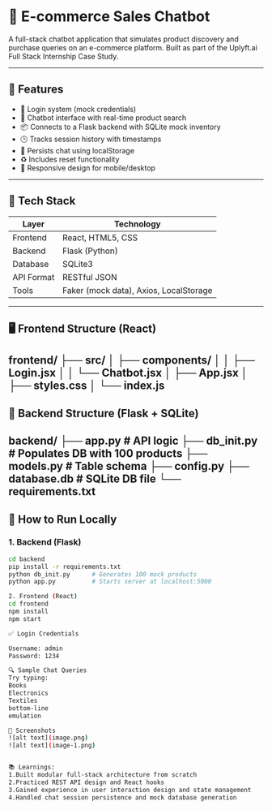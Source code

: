 # 🛒 E-commerce Sales Chatbot

A full-stack chatbot application that simulates product discovery and purchase queries on an e-commerce platform. Built as part of the Uplyft.ai Full Stack Internship Case Study.

---

## 📌 Features

- 🔐 Login system (mock credentials)
- 💬 Chatbot interface with real-time product search
- 📦 Connects to a Flask backend with SQLite mock inventory
- 🕒 Tracks session history with timestamps
- 💾 Persists chat using localStorage
- ♻️ Includes reset functionality
- 📱 Responsive design for mobile/desktop

---

## 🧱 Tech Stack

| Layer       | Technology       |
|-------------|------------------|
| Frontend    | React, HTML5, CSS |
| Backend     | Flask (Python)   |
| Database    | SQLite3          |
| API Format  | RESTful JSON     |
| Tools       | Faker (mock data), Axios, LocalStorage |

---

## 🖥️ Frontend Structure (React)
frontend/
├── src/
│ ├── components/
│ │ ├── Login.jsx
│ │ └── Chatbot.jsx
│ ├── App.jsx
│ ├── styles.css
│ └── index.js
---

## 🔧 Backend Structure (Flask + SQLite)
backend/
├── app.py # API logic
├── db_init.py # Populates DB with 100 products
├── models.py # Table schema
├── config.py
├── database.db # SQLite DB file
└── requirements.txt
---

## 🚀 How to Run Locally

### 1. Backend (Flask)
```bash
cd backend
pip install -r requirements.txt
python db_init.py      # Generates 100 mock products
python app.py          # Starts server at localhost:5000

2. Frontend (React)
cd frontend
npm install
npm start   

✅ Login Credentials

Username: admin
Password: 1234

🔍 Sample Chat Queries
Try typing:
Books
Electronics
Textiles
bottom-line
emulation

📸 Screenshots
![alt text](image.png)
![alt text](image-1.png)


📚 Learnings:
1.Built modular full-stack architecture from scratch
2.Practiced REST API design and React hooks
3.Gained experience in user interaction design and state management
4.Handled chat session persistence and mock database generation

